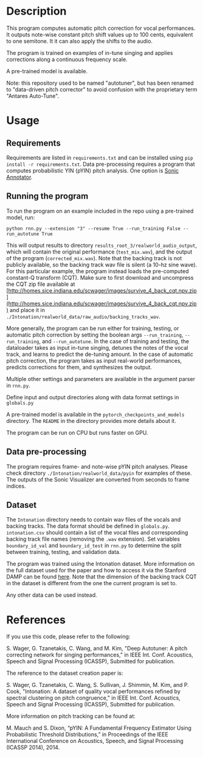 
# Description

This program computes automatic pitch correction for vocal performances. It outputs note-wise constant
pitch shift values up to 100 cents, equivalent to one semitone. It it can also apply the shifts to
the audio. 

The program is trained on examples of in-tune singing and applies corrections along a continuous frequency scale.  

A pre-trained model is available.

Note: this repository used to be named "autotuner", but has been renamed to "data-driven pitch corrector" to avoid confusion with the proprietary term "Antares Auto-Tune". 

# Usage

## Requirements

Requirements are listed in `requirements.txt` and can be installed using `pip install -r requirements.txt`. 
Data pre-processing requires a program that computes probabilistic YIN (pYIN) pitch analysis. One option is 
[Sonic Annotator](https://code.soundsoftware.ac.uk/projects/sonic-annotator/wiki). 

## Running the program

To run the program on an example included in the repo using a pre-trained model, run:

`python rnn.py --extension "3" --resume True --run_training False --run_autotune True`

This will output results to directory `results_root_3/realworld_audio_output`, which will contain the original 
performance
(`test_mix.wav`), and the output of the program (`corrected_mix.wav`). Note that the backing track is not 
publicly available, so the backing track wav file is silent (a 10-hz sine wave). For this particular example, 
the program instead loads the pre-computed constant-Q transform (CQT). 
Make sure to first download and uncompress the CQT zip file available at
[http://homes.sice.indiana.edu/scwager/images/survive_4_back_cqt.npy.zip](http://homes.sice.indiana.edu/scwager/images/survive_4_back_cqt.npy.zip)
and place it in `./Intonation/realworld_data/raw_audio/backing_tracks_wav`.

More generally, the program can be run either for training, testing, or automatic pitch correction by setting
the boolean args `--run_training`, `--run_training`, and `--run_autotune`.
In the case of training and testing,
the dataloader takes as input in-tune singing, detunes the notes of the vocal track, and learns to predict the 
de-tuning amount. In the case
of automatic pitch correction, the program takes as input real-world performances, predicts corrections for them, and
synthesizes the output.

Multiple other settings and parameters are available in the argument parser in `rnn.py`.

Define input and output directories along with data format settings in `globals.py`

A pre-trained model is available in the `pytorch_checkpoints_and_models` directory. The `README` in the 
directory provides more details about it.

The program can be run on CPU but runs faster on GPU. 

## Data pre-processing

The program requires frame- and note-wise pYIN pitch analyses. Please check directory 
`./Intonation/realworld_data/pyin` for examples of these. The outputs of the Sonic Visualizer are converted from 
seconds to frame indices.

## Dataset

The `Intonation` directory needs to contain wav files of the vocals and backing 
tracks. The data format should be defined in `globals.py`. `intonation.csv` should contain a list of
the vocal files and corresponding backing track file names (removing the `.wav` extension). Set variables 
`boundary_id_val` and `boundary_id_test`
in `rnn.py` to determine the split between training, testing, and validation data.

The program was trained using the Intonation dataset. More information on the full dataset used
for the paper and how to access it via the Stanford DAMP can be 
found [here](http://homes.sice.indiana.edu/scwager/images/damp_dataset_nov5.pdf). Note that the dimension of the
backing track CQT in the dataset is different from the one the current program is set to.

Any other data can be used instead. 

# References 

If you use this code, please refer to the following:

S. Wager, G. Tzanetakis, C. Wang, and M. Kim,
"Deep Autotuner: A pitch correcting network for singing performances,"
in IEEE Int. Conf. Acoustics, Speech and Signal Processing (ICASSP), Submitted for publication.

The reference to the dataset creation paper is:

S. Wager, G. Tzanetakis, C. Wang, S. Sullivan, J. Shimmin, M. Kim, and P. Cook, 
"Intonation: A dataset of quality vocal performances refined by spectral clustering on pitch congruence,"
in IEEE Int. Conf. Acoustics, Speech and Signal Processing (ICASSP), Submitted for publication.

More information on pitch tracking can be found at:

M. Mauch and S. Dixon, “pYIN: A Fundamental Frequency Estimator Using Probabilistic Threshold Distributions,”
in Proceedings of the IEEE International Conference on Acoustics, Speech, and Signal Processing (ICASSP 2014), 2014.

